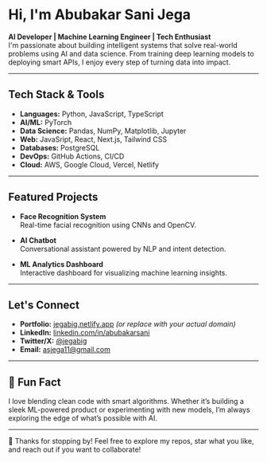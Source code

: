 #  Hi, I'm Abubakar Sani Jega

**AI Developer | Machine Learning Engineer | Tech Enthusiast**  
I'm passionate about building intelligent systems that solve real-world problems using AI and data science. From training deep learning models to deploying smart APIs, I enjoy every step of turning data into impact.

---

## Tech Stack & Tools

- **Languages:** Python, JavaScript, TypeScript  
- **AI/ML:** PyTorch 
- **Data Science:** Pandas, NumPy, Matplotlib, Jupyter  
- **Web:** JavaSript, React, Next.js, Tailwind CSS  
- **Databases:** PostgreSQL  
- **DevOps:**  GitHub Actions, CI/CD
- **Cloud:** AWS, Google Cloud, Vercel, Netlify  

---

## Featured Projects

- **Face Recognition System**  
  Real-time facial recognition using CNNs and OpenCV.

- **AI Chatbot**  
  Conversational assistant powered by NLP and intent detection.

- **ML Analytics Dashboard**  
  Interactive dashboard for visualizing machine learning insights.

---

## Let's Connect

- **Portfolio:** [jegabig.netlify.app](https://jegabig.netlify.app/) *(or replace with your actual domain)*  
- **LinkedIn:** [linkedin.com/in/abubakarsani](https://www.linkedin.com/in/abubakar-sani-391332170/)  
- **Twitter/X:** [@jegabig](https://x.com/jegabig)  
- **Email:** asjega11@gmail.com

---

## 💬 Fun Fact

I love blending clean code with smart algorithms. Whether it’s building a sleek ML-powered product or experimenting with new models, I’m always exploring the edge of what’s possible with AI.

---

📌 Thanks for stopping by! Feel free to explore my repos, star what you like, and reach out if you want to collaborate!

